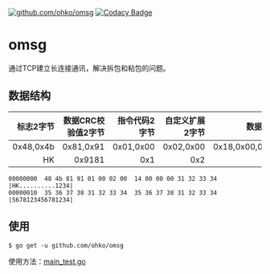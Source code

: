 [![github.com/ohko/omsg](https://goreportcard.com/badge/github.com/ohko/omsg)](https://goreportcard.com/report/github.com/ohko/omsg)
[![Codacy Badge](https://api.codacy.com/project/badge/Grade/e749fe7b9e414750b577556b6f0c9a2a)](https://www.codacy.com/app/ohko/omsg?utm_source=github.com&amp;utm_medium=referral&amp;utm_content=ohko/omsg&amp;utm_campaign=Badge_Grade)

# omsg
通过TCP建立长连接通讯，解决拆包和粘包的问题。

## 数据结构
| 标志2字节  | 数据CRC校验值2字节 | 指令代码2字节 | 自定义扩展2字节 | 数据尺寸4字节         | 数据 |
|----------:|-----------------:|------------:|--------------:|--------------------:|-----|
| 0x48,0x4b | 0x81,0x91        | 0x01,0x00   | 0x02,0x00     | 0x18,0x00,0x00,0x00 | ... |
|        HK |    0x9181        |       0x1   |       0x2     |                0x18 | ... |

```
00000000  48 4b 81 91 01 00 02 00  14 00 00 00 31 32 33 34  |HK..........1234|
00000010  35 36 37 38 31 32 33 34  35 36 37 38 31 32 33 34  |5678123456781234|
```

## 使用
```shell
$ go get -u github.com/ohko/omsg
```

使用方法：[main_test.go](main_test.go)